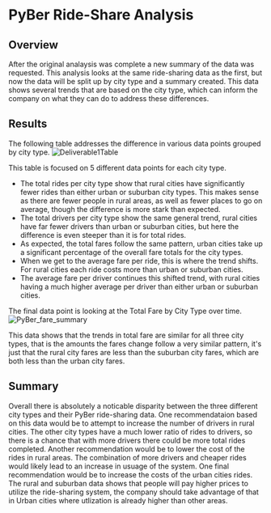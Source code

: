 # PyBer Ride-Share Analysis

## Overview
After the original analaysis was complete a new summary of the data was requested. This analysis looks at the same ride-sharing data as the first, but now the data will be split up by city type and a summary created. This data shows several trends that are based on the city type, which can inform the company on what they can do to address these differences.

## Results
The following table addresses the difference in various data points grouped by city type.
![Deliverable1Table](https://user-images.githubusercontent.com/85318060/126883394-a948fd88-a3d2-485a-a585-07c0a1c52061.PNG)

This table is focused on 5 different data points for each city type.
- The total rides per city type show that rural cities have significantly fewer rides than either urban or suburban city types. This makes sense as there are fewer people in rural areas, as well as fewer places to go on average, though the difference is more stark than expected.
- The total drivers per city type show the same general trend, rural cities have far fewer drivers than urban or suburban cities, but here the difference is even steeper than it is for total rides.
- As expected, the total fares follow the same pattern, urban cities take up a significant percentage of the overall fare totals for the city types.
- When we get to the average fare per ride, this is where the trend shifts. For rural cities each ride costs more than urban or suburban cities. 
- The average fare per driver continues this shifted trend, with rural cities having a much higher average per driver than either urban or suburban cities.

The final data point is looking at the Total Fare by City Type over time.
![PyBer_fare_summary](https://user-images.githubusercontent.com/85318060/126883580-f0ddfc1f-f517-41f9-b7c7-df5b23611b4f.png)

This data shows that the trends in total fare are similar for all three city types, that is the amounts the fares change follow a very similar pattern, it's just that the rural city fares are less than the suburban city fares, which are both less than the urban city fares.

## Summary
Overall there is absolutely a noticable disparity between the three different city types and their PyBer ride-sharing data. One recommendataion based on this data would be to attempt to increase the number of drivers in rural cities. The other city types have a much lower ratio of rides to drivers, so there is a chance that with more drivers there could be more total rides completed. Another recommendation would be to lower the cost of the rides in rural areas. The combination of more drivers and cheaper rides would likely lead to an increase in usuage of the system. One final recommendation would be to increase the costs of the urban cities rides. The rural and suburban data shows that people will pay higher prices to utilize the ride-sharing system, the company should take advantage of that in Urban cities where utlization is already higher than other areas.
